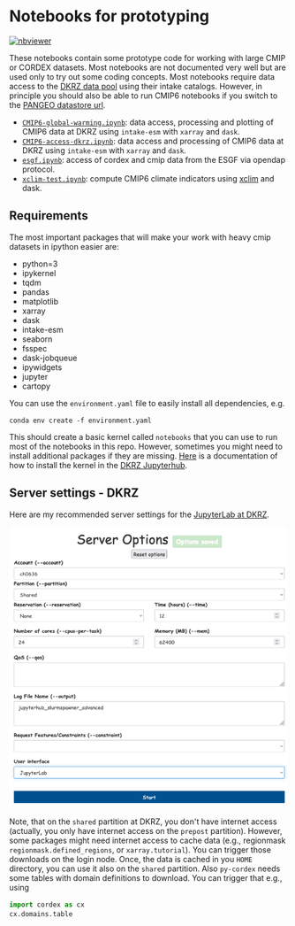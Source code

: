 # Notebooks for prototyping

[![nbviewer](https://raw.githubusercontent.com/jupyter/design/master/logos/Badges/nbviewer_badge.svg)](https://nbviewer.jupyter.org/github/larsbuntemeyer/notebooks/tree/main/)


These notebooks contain some prototype code for working with large CMIP or CORDEX datasets. Most notebooks are not documented
very well but are used only to try out some coding concepts. Most notebooks require data access to the
[DKRZ data pool](https://www.dkrz.de/up/de-services/de-data-management/de-cmip-data-pool) using their intake catalogs. However, in principle
you should also be able to run CMIP6 notebooks if you switch to the [PANGEO datastore url](https://github.com/pangeo-data/pangeo-datastore).

* [`CMIP6-global-warming.ipynb`](https://nbviewer.jupyter.org/github/larsbuntemeyer/notebooks/blob/main/CMIP6-global-warming.ipynb?flush_cache=true): data access, processing and plotting of CMIP6 data at DKRZ using `intake-esm` with `xarray` and `dask`.
* [`CMIP6-access-dkrz.ipynb`](https://nbviewer.jupyter.org/github/larsbuntemeyer/notebooks/blob/main/CMIP6-access-dkrz.ipynb?flush_cache=true): data access and processing of CMIP6 data at DKRZ using `intake-esm` with `xarray` and `dask`.
* [`esgf.ipynb`](https://nbviewer.jupyter.org/github/larsbuntemeyer/notebooks/blob/main/esgf.ipynb?flush_cache=true): access of cordex and cmip data from the ESGF via opendap protocol.
* [`xclim-test.ipynb`](https://nbviewer.jupyter.org/github/larsbuntemeyer/notebooks/blob/main/xclim-test.ipynb?flush_cache=true): compute CMIP6 climate indicators using [xclim](https://github.com/Ouranosinc/xclim) and dask.


## Requirements

The most important packages that will make your work with heavy cmip datasets in ipython easier are:

  - python=3
  - ipykernel
  - tqdm
  - pandas
  - matplotlib
  - xarray
  - dask
  - intake-esm
  - seaborn
  - fsspec
  - dask-jobqueue
  - ipywidgets
  - jupyter
  - cartopy

You can use the `environment.yaml` file to easily install all dependencies, e.g.
```
conda env create -f environment.yaml
```
This should create a basic kernel called `notebooks` that you can use to run most of the notebooks in this repo.
However, sometimes you might need to install additional packages if they are missing.
[Here](https://jupyterhub.gitlab-pages.dkrz.de/jupyterhub-docs/kernels.html#use-your-own-kernel) is a documentation of how to install the kernel
in the [DKRZ Jupyterhub](https://jupyterhub.dkrz.de).

## Server settings - DKRZ

Here are my recommended server settings for the [JupyterLab at DKRZ](https://jupyterhub.dkrz.de).

![Server Settings DKRZ](server-settings-dkrz.png "Server Settings DKRZ")

Note, that on the `shared` partition at DKRZ, you don't have internet access (actually, you only have internet access on the `prepost` partition).
However, some packages might need internet access to cache data (e.g., regionmask `regionmask.defined_regions`, or `xarray.tutorial`). You can trigger
those downloads on the login node. Once, the data is cached in you `HOME` directory, you can use it also on the `shared` partition. Also `py-cordex` needs
some tables with domain definitions to download. You can trigger that e.g., using

```python
import cordex as cx
cx.domains.table
```
